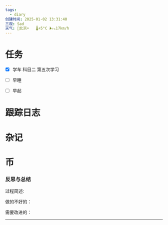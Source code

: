 ```yaml
---
tags:
  - diary
创建时间: 2025-01-02 13:31:40
三观: Sad
天气: 🌱北京☀️   🌡️+5°C 🌬️↘17km/h
---
```




# 任务
- [x] 学车 科目二 第五次学习
- [ ] 早睡
- [ ] 早起



# 跟踪日志


# 杂记

# 币

### 反思与总结

过程简述: 

做的不好的：

需要改进的：

---


